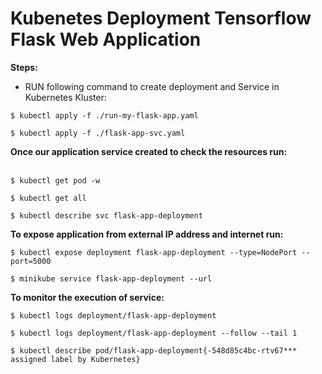 # Kubenetes Deployment Tensorflow Flask Web Application
**Steps:**  <br>
- RUN following command to create deployment and Service in Kubernetes Kluster: <br>
```
$ kubectl apply -f ./run-my-flask-app.yaml 
```
```
$ kubectl apply -f ./flask-app-svc.yaml 
```
**Once our application service created to check the resources run:**  
<br>
```
$ kubectl get pod -w 
```
```
$ kubectl get all 
```
```
$ kubectl describe svc flask-app-deployment 
```
**To expose application from external IP address and internet run:**  <br>
```
$ kubectl expose deployment flask-app-deployment --type=NodePort --port=5000 
```
```
$ minikube service flask-app-deployment --url
```

**To monitor the execution of service:**  <br>
```
$ kubectl logs deployment/flask-app-deployment
```
```
$ kubectl logs deployment/flask-app-deployment --follow --tail 1
```
```
$ kubectl describe pod/flask-app-deployment{-548d85c4bc-rtv67*** assigned label by Kubernetes}
```
<br>
<br>
<br>
